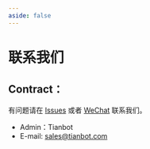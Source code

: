 ```yaml
---
aside: false
---
```


# 联系我们

## Contract：

有问题请在 [Issues](https://github.com/tianbot/tianbot_docs/issues) 
或者 [WeChat](https://work.weixin.qq.com/kf/kefu/qrcode?kfcode=kfc023b1f66e23716fd) 联系我们。

* Admin：Tianbot
* E-mail: sales@tianbot.com


<div style="text-align: center; max-width: 100%; margin: 0 auto;">
    <img alt="" src="https://tianbot-pic.oss-cn-beijing.aliyuncs.com/tianbot-pic/Tianbot-Doc75C1681E802D554A61F2EA32A918D9EF.jpg" style="max-width: 100%; height: auto; display: inline-block;" />
</div>